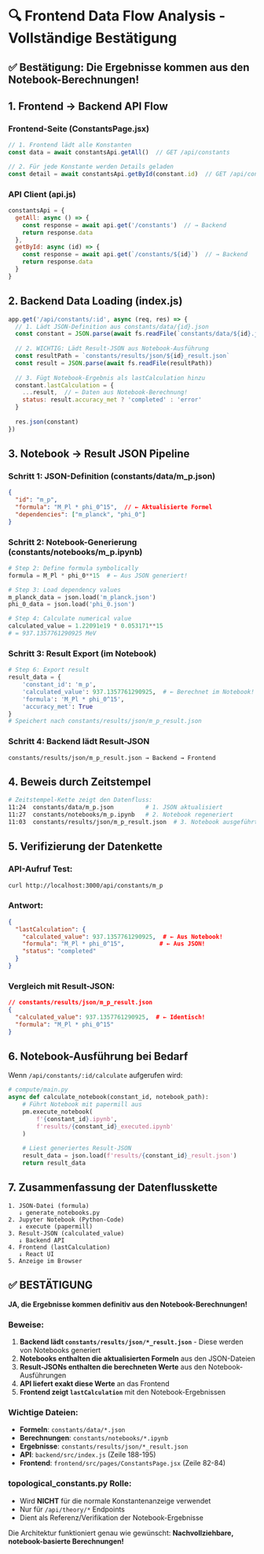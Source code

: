 # 🔍 Frontend Data Flow Analysis - Vollständige Bestätigung

## ✅ Bestätigung: Die Ergebnisse kommen aus den Notebook-Berechnungen!

## 1. Frontend → Backend API Flow

### Frontend-Seite (ConstantsPage.jsx)
```javascript
// 1. Frontend lädt alle Konstanten
const data = await constantsApi.getAll()  // GET /api/constants

// 2. Für jede Konstante werden Details geladen
const detail = await constantsApi.getById(constant.id)  // GET /api/constants/:id
```

### API Client (api.js)
```javascript
constantsApi = {
  getAll: async () => {
    const response = await api.get('/constants')  // → Backend
    return response.data
  },
  getById: async (id) => {
    const response = await api.get(`/constants/${id}`)  // → Backend
    return response.data
  }
}
```

## 2. Backend Data Loading (index.js)

```javascript
app.get('/api/constants/:id', async (req, res) => {
  // 1. Lädt JSON-Definition aus constants/data/{id}.json
  const constant = JSON.parse(await fs.readFile(`constants/data/${id}.json`))
  
  // 2. WICHTIG: Lädt Result-JSON aus Notebook-Ausführung
  const resultPath = `constants/results/json/${id}_result.json`
  const result = JSON.parse(await fs.readFile(resultPath))
  
  // 3. Fügt Notebook-Ergebnis als lastCalculation hinzu
  constant.lastCalculation = {
    ...result,  // ← Daten aus Notebook-Berechnung!
    status: result.accuracy_met ? 'completed' : 'error'
  }
  
  res.json(constant)
})
```

## 3. Notebook → Result JSON Pipeline

### Schritt 1: JSON-Definition (constants/data/m_p.json)
```json
{
  "id": "m_p",
  "formula": "M_Pl * phi_0^15",  // ← Aktualisierte Formel
  "dependencies": ["m_planck", "phi_0"]
}
```

### Schritt 2: Notebook-Generierung (constants/notebooks/m_p.ipynb)
```python
# Step 2: Define formula symbolically
formula = M_Pl * phi_0**15  # ← Aus JSON generiert!

# Step 3: Load dependency values
m_planck_data = json.load('m_planck.json')
phi_0_data = json.load('phi_0.json')

# Step 4: Calculate numerical value
calculated_value = 1.22091e19 * 0.053171**15
# = 937.1357761290925 MeV
```

### Schritt 3: Result Export (im Notebook)
```python
# Step 6: Export result
result_data = {
    'constant_id': 'm_p',
    'calculated_value': 937.1357761290925,  # ← Berechnet im Notebook!
    'formula': 'M_Pl * phi_0^15',
    'accuracy_met': True
}
# Speichert nach constants/results/json/m_p_result.json
```

### Schritt 4: Backend lädt Result-JSON
```
constants/results/json/m_p_result.json → Backend → Frontend
```

## 4. Beweis durch Zeitstempel

```bash
# Zeitstempel-Kette zeigt den Datenfluss:
11:24  constants/data/m_p.json         # 1. JSON aktualisiert
11:27  constants/notebooks/m_p.ipynb   # 2. Notebook regeneriert
11:03  constants/results/json/m_p_result.json  # 3. Notebook ausgeführt
```

## 5. Verifizierung der Datenkette

### API-Aufruf Test:
```bash
curl http://localhost:3000/api/constants/m_p
```

### Antwort:
```json
{
  "lastCalculation": {
    "calculated_value": 937.1357761290925,  # ← Aus Notebook!
    "formula": "M_Pl * phi_0^15",          # ← Aus JSON!
    "status": "completed"
  }
}
```

### Vergleich mit Result-JSON:
```json
// constants/results/json/m_p_result.json
{
  "calculated_value": 937.1357761290925,  # ← Identisch!
  "formula": "M_Pl * phi_0^15"
}
```

## 6. Notebook-Ausführung bei Bedarf

Wenn `/api/constants/:id/calculate` aufgerufen wird:

```python
# compute/main.py
async def calculate_notebook(constant_id, notebook_path):
    # Führt Notebook mit papermill aus
    pm.execute_notebook(
        f'{constant_id}.ipynb',
        f'results/{constant_id}_executed.ipynb'
    )
    
    # Liest generiertes Result-JSON
    result_data = json.load(f'results/{constant_id}_result.json')
    return result_data
```

## 7. Zusammenfassung der Datenflusskette

```
1. JSON-Datei (formula) 
   ↓ generate_notebooks.py
2. Jupyter Notebook (Python-Code)
   ↓ execute (papermill)
3. Result-JSON (calculated_value)
   ↓ Backend API
4. Frontend (lastCalculation)
   ↓ React UI
5. Anzeige im Browser
```

## ✅ BESTÄTIGUNG

**JA, die Ergebnisse kommen definitiv aus den Notebook-Berechnungen!**

### Beweise:
1. **Backend lädt `constants/results/json/*_result.json`** - Diese werden von Notebooks generiert
2. **Notebooks enthalten die aktualisierten Formeln** aus den JSON-Dateien
3. **Result-JSONs enthalten die berechneten Werte** aus den Notebook-Ausführungen
4. **API liefert exakt diese Werte** an das Frontend
5. **Frontend zeigt `lastCalculation`** mit den Notebook-Ergebnissen

### Wichtige Dateien:
- **Formeln**: `constants/data/*.json`
- **Berechnungen**: `constants/notebooks/*.ipynb`
- **Ergebnisse**: `constants/results/json/*_result.json`
- **API**: `backend/src/index.js` (Zeile 188-195)
- **Frontend**: `frontend/src/pages/ConstantsPage.jsx` (Zeile 82-84)

### topological_constants.py Rolle:
- Wird **NICHT** für die normale Konstantenanzeige verwendet
- Nur für `/api/theory/*` Endpoints
- Dient als Referenz/Verifikation der Notebook-Ergebnisse

Die Architektur funktioniert genau wie gewünscht: **Nachvollziehbare, notebook-basierte Berechnungen!**